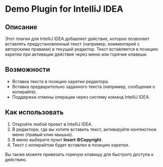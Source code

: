 # Demo Plugin for IntelliJ IDEA

## Описание
Этот плагин для IntelliJ IDEA добавляет действие, которое позволяет вставлять предустановленный текст (например, комментарий с авторскими правами) в текущий редактор. Текст вставляется в позицию каретки при активации действия через меню или горячие клавиши.

## Возможности
- Вставка текста в позицию каретки редактора.
- Вставка предварительно заданного текста (например, сообщения о копирайте).
- Поддержка отмены операции через систему команд IntelliJ IDEA.

## Как использовать
1. Откройте любой проект в IntelliJ IDEA.
2. В редакторе, где вы хотите вставить текст, активируйте контекстное меню (правый клик мышью).
3. В меню выберите пункт **Insert ©Copyright**.
4. Текст с копирайтом будет вставлен в позицию каретки.

Вы также можете привязать горячую клавишу для быстрого доступа к действию.

